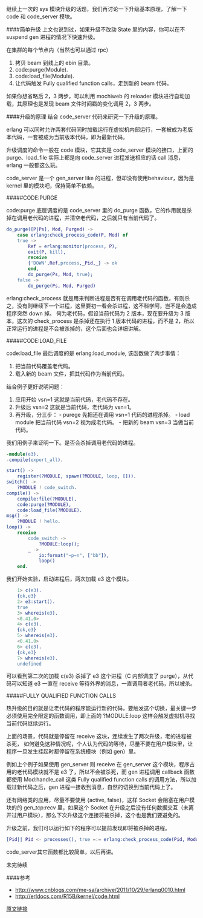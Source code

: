 继续上一次的 sys 模块升级的话题，我们再讨论一下升级基本原理，了解一下 code 和 code_server 模块。


####简单升级
上文也说到过，如果升级不改动 State 里的内容，你可以在不 suspend gen 进程的情况下快速升级。

在集群的每个节点内（当然也可以通过 rpc）

1.   拷贝 beam 到线上的 ebin 目录。
1.   code:purge(Module).
1.   code:load_file(Module).
1.   让代码触发 Fully qualified function calls，走到新的 beam 代码。

如果你想省略后 2，3 两步，可以利用 mochiweb 的 reloader 模块进行自动加载，其原理也是发现 beam 文件时间戳的变化调用 2，3 两步。

####升级的原理
结合 code_server 代码来研究一下升级的原理。

erlang 可以同时允许两套代码同时加载运行在虚拟机内部运行，一套被成为老版本代码，一套被成为当前版本代码，即为最新代码。

升级调度的命令一般在 code 模块，它其实是 code_server 模块的接口，上面的 purge、load_file 实际上都是向 code_server 进程发送相应的话 call 消息，erlang 一般都这么玩。

code_server 是一个 gen_server like 的进程，但却没有使用behaviour，因为是 kernel 里的模块吧，保持简单不依赖。

#####CODE:PURGE

code:purge 底层调度的是 code_server 里的 do_purge 函数，它的作用就是杀掉在调用老代码的进程，并清空老代码，之后就只有当前代码了。
```erlang
do_purge([P|Ps], Mod, Purged) ->
    case erlang:check_process_code(P, Mod) of
    true ->
        Ref = erlang:monitor(process, P),
        exit(P, kill),
        receive
        {'DOWN',Ref,process,_Pid,_} -> ok
        end,
        do_purge(Ps, Mod, true);
    false ->
        do_purge(Ps, Mod, Purged)
```    
erlang:check_process 就是用来判断进程是否有在调用老代码的函数，有则杀之，没有则继续下一个进程，这里要初一看会杀进程，这不科学阿，岂不是会造成程序突然 down 掉。
何为老代码，假设当前代码为 2 版本，现在要升级为 3 版本，这次的 check_process 是杀掉还在执行 1 版本代码的进程，而不是 2，所以正常运行的进程是不会被杀掉的，这个后面也会详细讲解。

#####CODE:LOAD_FILE

code:load_file 最后调度的是 erlang:load_module, 该函数做了两步事情：

1.   把当前代码覆盖老代码。
1.   载入新的 beam 文件，把其代码作为当前代码。

结合例子更好说明问题：

1.   应用开始 vsn=1 这就是当前代码，老代码不存在。
1.   升级后 vsn=2 这就是当前代码，老代码为 vsn=1。
1.   再升级，分三步：
    -   purege 先把还在调用 vsn=1 代码的进程杀掉。
    -   load module 把当前代码 vsn=2 视为成老代码。
    -   把新的 beam vsn=3 当做当前代码。

我们用例子来证明一下。是否会杀掉调用老代码的进程。
```erlang
-module(e3).
-compile(export_all).

start() ->
	register(?MODULE, spawn(?MODULE, loop, [])).
switch() ->
	?MODULE ! code_switch.
compile() ->
	compile:file(?MODULE),
	code:purge(?MODULE),
	code:load_file(?MODULE).
msg() ->
	?MODULE ! hello.
loop() ->
    receive
        code_switch ->
            ?MODULE:loop();
        _ ->
			io:format("~p~n", ["bb"]),
            loop()
    end.
```    
我们开始实验，启动进程后，两次加载 e3 这个模块。
```erlang
    1> c(e3).
    {ok,e3}
    2> e3:start().
    true
    3> whereis(e3).
    <0.41.0>
    4> c(e3).
    {ok,e3}
    5> whereis(e3).
    <0.41.0>
    6> c(e3).
    {ok,e3}
    7> whereis(e3).
    undefined
```    
可以看到第二次的加载 c(e3) 杀掉了 e3 这个进程（C 内部调度了 purge），从代码可以知道 e3 一直在 receive 等待外界的消息，一直调用者老代码，所以被杀。

#####FULLY QUALIFIED FUNCTION CALLS

热升级的目的就是让老代码的程序能运行新的代码，要触发这个切换，最关键一步必须使用完全限定的函数调用，即上面的 ?MODULE:loop 这样会触发虚拟机寻找当前代码继续运行。

上面的场景，代码就是停留在 receive 这块，连续发生了两次升级，老的进程被杀死， 如何避免这种情况呢，个人认为代码的等待，尽量不要在用户模块里，让程序一旦发生挂起时都停留在系统模块（例如 gen）里。

例如上个例子如果使用 gen_server 则 receive 在 gen_server 这个模块，程序占用的老代码模块就不是 e3 了，所以不会被杀死，而 gen 进程调用 callback 函数都使用 Mod:handle_call 这类 Fully qualified function calls 的调用方法，所以加载过新代码之后，gen 进程一接收到消息，自然的切换到当前代码上了。

还有网络类的应用，尽量不要使用 {active, false}，这样 Socket 会阻塞在用户模块的的 gen_tcp:recv 里，如果这个 Socket 在升级之后没有任何数据交互（未离开过用户模块），那么下次升级这个连接将被杀掉，这个也是我们要避免的。

升级之前，我们可以运行如下的程序可以提前发现即将被杀掉的进程。
```erlang
[Pid|| Pid <- processes(), true =:= erlang:check_process_code(Pid, Module)] 
```
code_server其它函数都比较简单，以后再讲。

未完待续

####参考

-   http://www.cnblogs.com/me-sa/archive/2011/10/29/erlang0010.html
-   http://erldocs.com/R15B/kernel/code.html

[原文链接](http://www.hoterran.info/erlang-otp-code_server-sourcecode)
